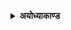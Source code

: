 <details>
<summary><b>अयोध्याकाण्ड</b></summary>
2. **[अयोध्याकाण्ड](./2/)**
3. **[अरण्यकाण्ड](./3/)**
4. **[किष्किन्धाकाण्ड](./4/)**
5. **[सुन्दरकाण्ड](./5/)**
6. **[युद्धकाण्ड](./6/)**
7. **[सुन्दरकाण्ड](./7/)**
</details>
